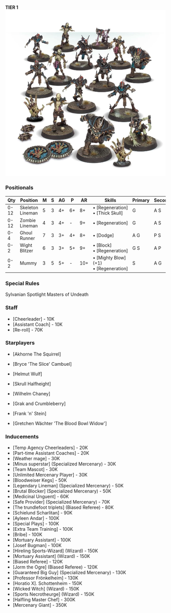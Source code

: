 ﻿**TIER 1**
![](../media/teams/ChampionsofDeathTeam01.webp)

### Positionals

| Qty  | Position         | M | S | AG | P  | AR  | Skills                               | Primary | Secondary | Cost |
| ---- | ---------------- | - | - | -- | -- | --- | ------------------------------------ | ------- | --------- | ---- |
| 0-12 | Skeleton Lineman | 5 | 3 | 4+ | 6+ | 8+  | • [Regeneration] <br /> • [Thick Skull]      | G       | A S        | 40K  |
| 0-12 | Zombie Lineman   | 4 | 3 | 4+ | -  | 9+  | • [Regeneration]                         | G       | A S        | 40K  |
| 0-4  | Ghoul Runner     | 7 | 3 | 3+ | 4+ | 8+  | • [Dodge]                              | A G       | P S      | 75K  |
| 0-2  | Wight Blitzer    | 6 | 3 | 3+ | 5+ | 9+  | • [Block] <br /> • [Regeneration]   | G  S      | A P     | 90K  |
| 0-2  | Mummy            | 3 | 5 | 5+ | -  | 10+ | • [Mighty Blow] (+1) <br /> • [Regeneration] | S       | A G       | 125K |

### Special Rules

Sylvanian Spotlight
Masters of Undeath

### Staff

* [Cheerleader] - 10K
* [Assistant Coach] - 10K
* [Re-roll] - 70K

### Starplayers

* [Akhorne The Squirrel]                     
* [Bryce 'The Slice' Cambuel]                
* [Helmut Wulf]                              
* [Skrull Halfheight]                        
* [Wilhelm Chaney]                           
* [Grak and Crumbleberry]                    
                                       
                               
* [Frank 'n' Stein]                          
* [Gretchen Wächter 'The Blood Bowl Widow'] 

### Inducements

* [Temp Agency Cheerleaders] - 20K
* [Part-time Assistant Coaches] - 20K
* [Weather mage] - 30K
* [Minus superstar] (Specialized Mercenary) - 30K
* [Team Mascot] - 30K
* [Unlimited Mercenary Player] - 30K
* [Bloodweiser Kegs] - 50K
* [Legendary Lineman] (Specialized Mercenary) - 50K
* [Brutal Blocker] (Specialized Mercenary) - 50K
* [Medicinal Unguent] - 60K
* [Safe Provider] (Specialized Mercenary) - 70K
* [The trundlefoot triplets] (Biased Referee) - 80K
* [Schielund Scharlitan] - 90K
* [Ayleen Andar] - 100K
* [Special Plays] - 100K
* [Extra Team Training] - 100K
* [Bribe] - 100K
* [Mortuary Assistant] - 100K
* [Josef Bugman] - 100K
* [Hireling Sports-Wizard] (Wizard) - 150K
* [Mortuary Assistant] (Wizard) - 150K
* [Biased Referee] - 120K
* [Jorm the Ogre] (Biased Referee) - 120K
* [Guaranteed Big Guy] (Specialized Mercenary) - 130K
* [Professor Frönkelheim] - 130K
* [Horatio X]. Schottenheim - 150K
* [Wicked Witch] (Wizard) - 150K
* [Sports Necrotheurge] (Wizard) - 150K
* [Halfling Master Chef] - 300K
* [Mercenary Giant] - 350K
